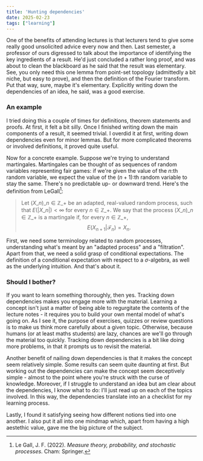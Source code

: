 ```yaml
---
title: 'Hunting dependencies'
date: 2025-02-23
tags: ["learning"]
---
```


One of the benefits of attending lectures is that lecturers tend to give some really good unsolicited advice every now and then. Last semester, a professor of ours digressed to talk about the importance of identifying the key ingredients of a result. He'd just concluded a rather long proof, and was about to clean the blackboard as he said that the result was elementary. See, you only need this one lemma from point-set topology (admittedly a bit niche, but easy to prove), and then the definition of the Fourier transform. Put that way, sure, maybe it's elementary. Explicitly writing down the dependencies of an idea, he said, was a good exercise.

### An example
I tried doing this a couple of times for definitions, theorem statements and proofs. At first, it felt a bit silly. Once I finished writing down the main components of a result, it seemed trivial. I overdid it at first, writing down dependencies even for minor lemmas. But for more complicated theorems or involved definitions, it proved quite useful.

Now for a concrete example. Suppose we're trying to understand martingales. Martingales can be thought of as sequences of random variables representing fair games: if we're given the value of the $n$:th random variable, we expect the value of the $(n+1)$:th random variable to stay the same. There's no predictable up- or downward trend. Here's the definition from LeGall[^1]:

> Let $(X\_n)\_{n \in \mathbb{Z}\_+}$ be an adapted, real-valued random process, such that $E(|X\_n|) < \infty$ for every $n \in \mathbb{Z}\_+$. We say that the process $(X\_n)\_{n \in \mathbb{Z}\_+}$ is a martingale if, for every $n \in \mathbb{Z}\_+$, $$E(X_{n+1}|\mathcal{F}_n) = X_n.$$

[^1]: Le Gall, J. F. (2022). *Measure theory, probability, and stochastic processes*. Cham: Springer.

First, we need some terminology related to random processes, understanding what's meant by an "adapted process" and a "filtration". Apart from that, we need a solid grasp of conditional expectations. The definition of a conditional expectation with respect to a $\sigma$-algebra, as well as the underlying intuition. And that's about it.

### Should I bother?
If you want to learn something thoroughly, then yes. Tracking down dependencies makes you engage more with the material. Learning a concept isn't just a matter of being able to regurgitate the contents of the lecture notes - it requires you to build your own mental model of what's going on. As I see it, the purpose of exercises, quizzes or review questions is to make us think more carefully about a given topic. Otherwise, because humans (or at least maths students) are lazy, chances are we'll go through the material too quickly. Tracking down dependencies is a bit like doing more problems, in that it prompts us to revisit the material.

Another benefit of nailing down dependencies is that it makes the concept seem relatively simple. Some results can seem quite daunting at first. But working out the dependencies can make the concept seem deceptively simple - almost to the point where you're struck with the curse of knowledge. Moreover, if I struggle to understand an idea but am clear about the dependencies, I know what to do: I'll just read up on each of the topics involved. In this way, the dependencies translate into an a checklist for my learning process.

Lastly, I found it satisfying seeing how different notions tied into one another. I also put it all into one mindmap which, apart from having a high aestethic value, gave me the big picture of the subject.